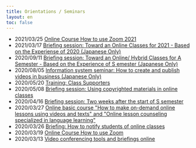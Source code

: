 ```yaml
---
title: Orientations / Seminars
layout: en
toc: false
---
```


* 2021/03/25 [Online Course How to use Zoom 2021](/events/2021-03-25/)
* 2021/03/17 [Briefing session: Toward an Online Classes for 2021 - Based on the Experiense of 2020 (Japanese Only)](/events/2021-03-17/)
* 2020/09/11 [Briefing session: Toward an Online/ Hybrid Classes for A Semester - Based on the Experience of S emester (Japanese Only)](/events/2020-09-11/)
* 2020/08/05 [Information system seminar: How to create and publish videos in business (Japanese Only)](/events/2020-09-02/)
* 2020/05/20 [Training: Class Supporters](events/2020-05-20/)
* 2020/05/08 [Briefing session: Using copyrighted materials in online classes](events/2020-05-08/)
* 2020/04/16 [Briefing session: Two weeks after the start of S semester](events/2020-04-16/)
* 2020/03/27 [Online basic course "How to make on-demand online lessons using videos and texts" and "Online lesson counseling specialized in language learning"](events/2020-03-27/)  
* 2020/03/26 [Briefing: How to notify students of online classes](events/2020-03-26/)  
* 2020/03/19 [Online Course How to use Zoom](events/2020-03-19/)  
* 2020/03/13 [Video conferencing tools and briefings online](events/2020-03-13/)